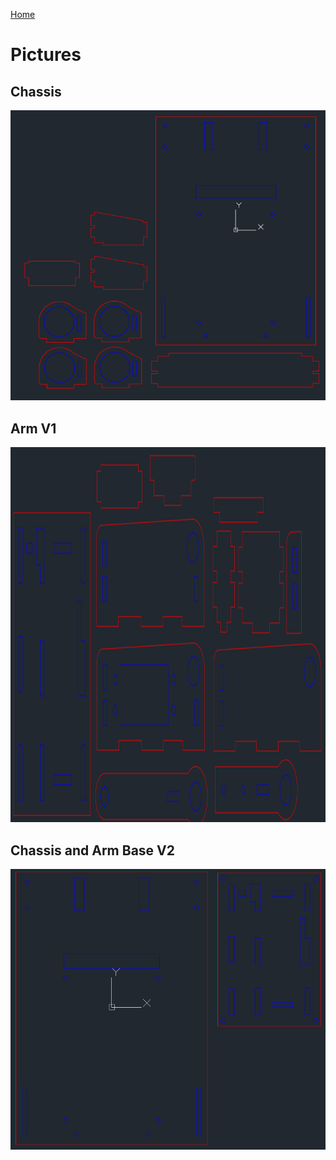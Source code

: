 [Home](main)

# Pictures
## Chassis
<img src="../../images/dwg/chassis.png" alt="Screenshot" width="600"/>

## Arm V1
<img src="../../images/dwg/arm.png" alt="Screenshot" height="600"/>

## Chassis and Arm Base V2
<img src="../../images/dwg/chassis_baseV2.png" alt="Screenshot" width="600"/>